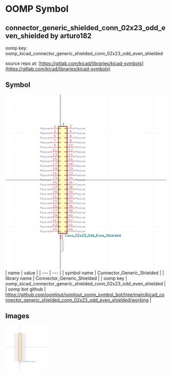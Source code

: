 # OOMP Symbol  
## connector_generic_shielded_conn_02x23_odd_even_shielded  by arturo182  
  
oomp key: oomp_kicad_connector_generic_shielded_conn_02x23_odd_even_shielded  
  
source repo at: [https://gitlab.com/kicad/libraries/kicad-symbols](https://gitlab.com/kicad/libraries/kicad-symbols)  
## Symbol  
  
[![working.png](working_600.png)](working.png)  
| name | value | 
| --- | --- | 
| symbol name | Connector_Generic_Shielded | 
| library name | Connector_Generic_Shielded | 
| oomp key | oomp_kicad_connector_generic_shielded_conn_02x23_odd_even_shielded | 
| oomp bot github | https://github.com/oomlout/oomlout_oomp_symbol_bot/tree/main/kicad_connector_generic_shielded_conn_02x23_odd_even_shielded/working | 
## Images  
  
[![working.png](working_140.png)](working.png)  

